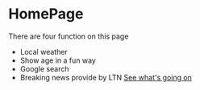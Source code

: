 # HomePage
There are four function on this page
* Local weather
* Show age in a fun way
* Google search
* Breaking news provide by LTN
[See what's going on](https://ping-hsuan-yu.github.io/HomePage/)